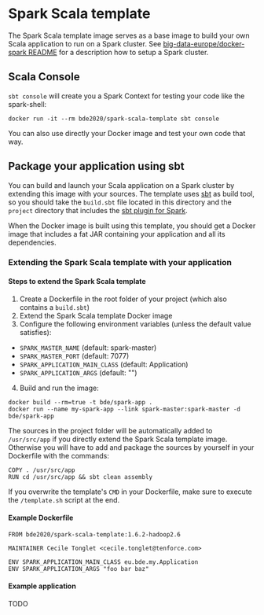 # Spark Scala template

The Spark Scala template image serves as a base image to build your own Scala
application to run on a Spark cluster. See
[big-data-europe/docker-spark README](https://github.com/big-data-europe/docker-spark)
for a description how to setup a Spark cluster.

## Scala Console

`sbt console` will create you a Spark Context for testing your code like the
spark-shell:

```
docker run -it --rm bde2020/spark-scala-template sbt console
```

You can also use directly your Docker image and test your own code that way.

## Package your application using sbt

You can build and launch your Scala application on a Spark cluster by extending
this image with your sources. The template uses
[sbt](http://www.scala-sbt.org) as build tool, so you should take the
`build.sbt` file located in this directory and the `project` directory that
includes the
[sbt plugin for Spark](https://github.com/databricks/sbt-spark-package).

When the Docker image is built using this template, you should get a Docker
image that includes a fat JAR containing your application and all its
dependencies.

### Extending the Spark Scala template with your application

#### Steps to extend the Spark Scala template

1. Create a Dockerfile in the root folder of your project (which also contains
   a `build.sbt`)
2. Extend the Spark Scala template Docker image
3. Configure the following environment variables (unless the default value
   satisfies):
  * `SPARK_MASTER_NAME` (default: spark-master)
  * `SPARK_MASTER_PORT` (default: 7077)
  * `SPARK_APPLICATION_MAIN_CLASS` (default: Application)
  * `SPARK_APPLICATION_ARGS` (default: "")
4. Build and run the image:
```
docker build --rm=true -t bde/spark-app .
docker run --name my-spark-app --link spark-master:spark-master -d bde/spark-app
```

The sources in the project folder will be automatically added to `/usr/src/app`
if you directly extend the Spark Scala template image. Otherwise you will have
to add and package the sources by yourself in your Dockerfile with the
commands:

    COPY . /usr/src/app
    RUN cd /usr/src/app && sbt clean assembly

If you overwrite the template's `CMD` in your Dockerfile, make sure to execute
the `/template.sh` script at the end.

#### Example Dockerfile

```
FROM bde2020/spark-scala-template:1.6.2-hadoop2.6

MAINTAINER Cecile Tonglet <cecile.tonglet@tenforce.com>

ENV SPARK_APPLICATION_MAIN_CLASS eu.bde.my.Application
ENV SPARK_APPLICATION_ARGS "foo bar baz"
```

#### Example application

TODO
